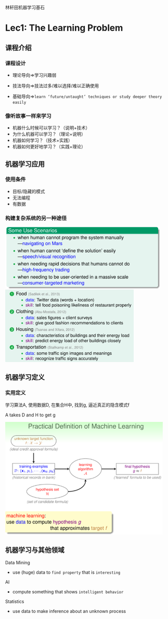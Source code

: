 林轩田机器学习基石

# Lec1: The Learning Problem

## 课程介绍

### 课程设计

- 理论导向=>学习兴趣弱

- 技法导向=>技法过多/难以选择/难以正确使用
- 基础导向=>`learn ‘future/untaught’ techniques or study deeper theory easily`

### 像听故事一样来学习

- 机器什么时候可以学习？（说明+技术）
- 为什么机器可以学习？（理论+说明）
- 机器如何学习？（技术+实践）
- 机器如何更好地学习？（实践+理论） 

## 机器学习应用

### 使用条件

- 目标/隐藏的模式
- 无法编程
- 有数据

### 构建复杂系统的另一种途径

<img src="images/%E6%9E%97%E8%BD%A9%E7%94%B0%E6%9C%BA%E5%99%A8%E5%AD%A6%E4%B9%A0%E5%9F%BA%E7%9F%B3/image-20220121174044650.png" alt="image-20220121174044650" style="zoom:67%;" />

<img src="images/%E6%9E%97%E8%BD%A9%E7%94%B0%E6%9C%BA%E5%99%A8%E5%AD%A6%E4%B9%A0%E5%9F%BA%E7%9F%B3/image-20220121174126432.png" alt="image-20220121174126432" style="zoom:67%;" />

## 机器学习定义

### 实用定义

学习算法A, 使用数据D, 在集合H中, 找到g, 逼近真正的隐含模式f

A takes D and H to get g

![image-20220121173633003](images/%E6%9E%97%E8%BD%A9%E7%94%B0%E6%9C%BA%E5%99%A8%E5%AD%A6%E4%B9%A0%E5%9F%BA%E7%9F%B3/image-20220121173633003.png)

## 机器学习与其他领域

Data Mining

- use (huge) data to `find property` that is `interesting`

AI

- compute something that shows `intelligent behavior`

Statistics

- use data to make inference about an unknown process